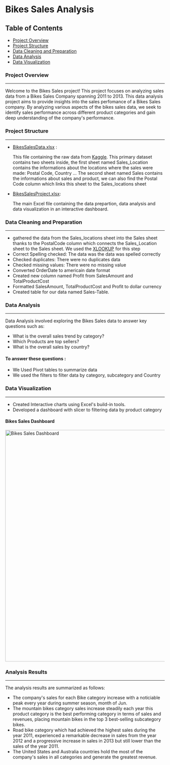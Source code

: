 # Bikes Sales Analysis

## Table of Contents
- [Project Overview](#project-overview)
- [Project Structure](#project-structure)
- [Data Cleaning and Preparation](#data-cleaning-and-preparation)
- [Data Analysis](#data-analysis)
- [Data Visualization](#data-visualization)
### Project Overview
---
Welcome to the Bikes Sales project! This project focuses on analyzing sales data from a Bikes Sales Company spanning 2011 to 2013. This data analysis project aims to provide insights into the sales perfomance of a Bikes Sales company. By analyzing various aspects of the bikes sales data, we seek to identify sales performance across different product categories and gain deep understanding of the company's performance.
### Project Structure
---
- [BikesSalesData.xlsx](BikesSalesData.xlsx) :
  
  This file  containing the raw data from [Kaggle](https://www.kaggle.com/). This primary dataset contains two sheets inside, the first sheet named Sales_Location contains the informations about the locations where the sales were made: Postal Code, Country ... The second sheet named Sales contains the informations about sales and product, we can also find the Postal Code column which links this sheet to the Sales_locations sheet
- [BikesSalesProject.xlsx](BikesSalesProject.xlsx):

  The main Excel file containing the data prepartion, data analysis and data visualization in an interactive dashboard.
### Data Cleaning and Preparation
---
- gathered the data from the Sales_locations sheet into the Sales sheet thanks to the PostalCode column which connects the Sales_Location sheet to the Sales sheet. We used the [XLOOKUP](https://support.microsoft.com/en-us/office/xlookup-function-b7fd680e-6d10-43e6-84f9-88eae8bf5929) for this step
- Correct Spelling checked: The data was the data was spelled correctly
- Checked duplicates: There were no duplicates data
- Checked missing values: There were no missing value
- Converted OrderDate to americain date format
- Created new column named Profit from SalesAmount and TotalProductCost 
- Formatted SalesAmount, TotalProductCost and Profit to dollar currency
- Created table for our data named Sales-Table.
### Data Analysis
---
Data Analysis involved exploring the Bikes Sales data to answer key questions such as:
- What is the overall sales trend by category?
- Which Products are top sellers?
- What is the overall sales by country?
#### To answer these questions :
- We Used Pivot tables to summarize data
- We used the filters to filter data by category, subcategory and Country
### Data Visualization
---
- Created Interactive charts using Excel's build-in tools.
- Developed a dashboard with slicer to filtering data by product category
  
#### Bikes Sales Dashboard
<img width="729" alt="Bikes Sales Dashboard" src="https://github.com/user-attachments/assets/49f9e302-aca0-4d5a-9b02-5e471e69773a" />

### Analysis Results
---
The analysis results are summarized as follows:

- The company's sales for each Bike category increase with a noticiable peak every year during summer season, month of Jun.
- The mountain bikes category sales increase steadily each year this product category is the best performing category in terms of sales and revenues, placing mountain bikes in the top 3 best-selling subcategory bikes.
- Road bike category which had achieved the highest sales during the year 2011, experienced a remarkable decrease in sales from the year 2012 and a progressive increase in sales in 2013 but still lower than the sales of the year 2011.
- The United States and Australia countries hold the most of the company's sales in all categories and generate the greatest revenue.


  
